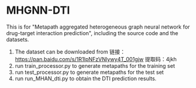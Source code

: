 # MHGNN-DTI

This is for "Metapath aggregated heterogeneous graph neural network for drug-target interaction prediction", including the source code and the datasets.

1. The dataset can be downloaded from 链接：https://pan.baidu.com/s/1R1lpNFzVNlywy4T_001gjw 提取码：4jkh
2. run train_processor.py to generate metapaths for the training set
3. run test_processor.py to generate metapaths for the test set
4. run run_MHAN_dti.py to obtain the DTI prediction results.
